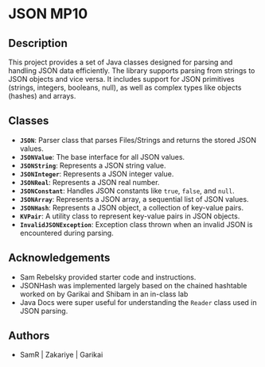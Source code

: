
# JSON MP10

## Description
This project provides a set of Java classes designed for parsing and handling JSON data efficiently. The library supports parsing from strings to JSON objects and vice versa. It includes support for JSON primitives (strings, integers, booleans, null), as well as complex types like objects (hashes) and arrays.

## Classes
- **`JSON`**: Parser class that parses Files/Strings and returns the stored JSON values.
- **`JSONValue`**: The base interface for all JSON values.
- **`JSONString`**: Represents a JSON string value.
- **`JSONInteger`**: Represents a JSON integer value.
- **`JSONReal`**: Represents a JSON real number.
- **`JSONConstant`**: Handles JSON constants like `true`, `false`, and `null`.
- **`JSONArray`**: Represents a JSON array, a sequential list of JSON values.
- **`JSONHash`**: Represents a JSON object, a collection of key-value pairs.
- **`KVPair`**: A utility class to represent key-value pairs in JSON objects.
- **`InvalidJSONException`**: Exception class thrown when an invalid JSON is encountered during parsing.

## Acknowledgements
- Sam Rebelsky provided starter code and instructions.
- JSONHash was implemented largely based on the chained hashtable worked on by Garikai and Shibam in an in-class lab
- Java Docs were super useful for understanding the `Reader` class used in JSON parsing. 
## Authors
- SamR | Zakariye | Garikai
